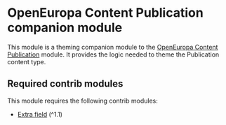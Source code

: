 # OpenEuropa Content Publication companion module

This module is a theming companion module to the [OpenEuropa Content Publication](https://github.com/openeuropa/oe_content/tree/master/modules/oe_content_publication) module. It provides the logic needed to theme the Publication content type.

## Required contrib modules

This module requires the following contrib modules:

* [Extra field](https://www.drupal.org/project/extra_field) (^1.1)
